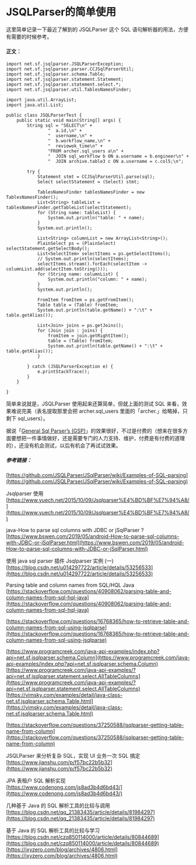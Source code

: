 # JSQLParser的简单使用
这里简单记录一下最近了解到的 JSQLParser 这个 SQL 语句解析器的用法，方便有需要的时候参考。

#### 正文：

    import net.sf.jsqlparser.JSQLParserException;
    import net.sf.jsqlparser.parser.CCJSqlParserUtil;
    import net.sf.jsqlparser.schema.Table;
    import net.sf.jsqlparser.statement.Statement;
    import net.sf.jsqlparser.statement.select.*;
    import net.sf.jsqlparser.util.TablesNamesFinder;

    import java.util.ArrayList;
    import java.util.List;

    public class JSQLParserTest {
        public static void main(String[] args) {
            String sql = "SELECT\n" +
                    "  a.id,\n" +
                    "  username,\n" +
                    "  b.workflow_name,\n" +
                    "  reviewok_time\n" +
                    "FROM archer.sql_users a\n" +
                    "  JOIN sql_workflow b ON a.username = b.engineer\n" +
                    "  JOIN archive.table3 c ON a.username = c.col5;\n";

            try {
                Statement stmt = CCJSqlParserUtil.parse(sql);
                Select selectStatement = (Select) stmt;

                TablesNamesFinder tablesNamesFinder = new TablesNamesFinder();
                List<String> tableList = tablesNamesFinder.getTableList(selectStatement);
                for (String name: tableList) {
                    System.out.println("table: " + name);
                }
                System.out.println();

                List<String> columnList = new ArrayList<String>();
                PlainSelect ps = (PlainSelect) selectStatement.getSelectBody();
                List<SelectItem> selectItems = ps.getSelectItems();
                // System.out.println(selectItems);
                selectItems.stream().forEach(selectItem -> columnList.add(selectItem.toString()));
                for (String name: columnList) {
                    System.out.println("column: " + name);
                }
                System.out.println();

                FromItem fromItem = ps.getFromItem();
                Table table = (Table) fromItem;
                System.out.println(table.getName() + ":\t" + table.getAlias());

                List<Join> joins = ps.getJoins();
                for (Join join : joins) {
                    fromItem = join.getRightItem();
                    table = (Table) fromItem;
                    System.out.println(table.getName() + ":\t" + table.getAlias());
                }

            } catch (JSQLParserException e) {
                e.printStackTrace();
            }
        }

    }

简单来说就是，JSQLParser 使用起来还算简单，但就上面的测试 SQL 来看，效果难说完美（表名提取那里会把 archer.sql_users 里面的「archer.」给略掉，只剩下 sql_users）。

据说「[General Sql Parser’s (GSP)](http://www.sqlparser.com/)」的效果很好，不过是付费的（想来在很多方面要想把一件事情做好，还是需要专门的人力支持、维护，付费是有付费的道理的），还没有机会测试，以后有机会了再试试效果。

##### 参考链接：

[https://github.com/JSQLParser/JSqlParser/wiki/Examples-of-SQL-parsing](https://github.com/JSQLParser/JSqlParser/wiki/Examples-of-SQL-parsing)

Jsqlparser 使用  
[https://www.yuech.net/2015/10/09/Jsqlparser%E4%BD%BF%E7%94%A8/](https://www.yuech.net/2015/10/09/Jsqlparser%E4%BD%BF%E7%94%A8/)

java-How to parse sql columns with JDBC or jSqlParser ?  
[https://www.bswen.com/2019/05/android-How-to-parse-sql-columns-with-JDBC-or-jSqlParser.html](https://www.bswen.com/2019/05/android-How-to-parse-sql-columns-with-JDBC-or-jSqlParser.html)

使用 java sql parser 插件 Jsqlparser 实例 (一)  
[https://blog.csdn.net/u014297722/article/details/53256533](https://blog.csdn.net/u014297722/article/details/53256533)

Parsing table and column names from SQL/HQL Java  
[https://stackoverflow.com/questions/40908062/parsing-table-and-column-names-from-sql-hql-java](https://stackoverflow.com/questions/40908062/parsing-table-and-column-names-from-sql-hql-java)

[https://stackoverflow.com/questions/16768365/how-to-retrieve-table-and-column-names-from-sql-using-jsqlparse](https://stackoverflow.com/questions/16768365/how-to-retrieve-table-and-column-names-from-sql-using-jsqlparse)

[https://www.programcreek.com/java-api-examples/index.php?api=net.sf.jsqlparser.schema.Column](https://www.programcreek.com/java-api-examples/index.php?api=net.sf.jsqlparser.schema.Column)  
[https://www.programcreek.com/java-api-examples/?api=net.sf.jsqlparser.statement.select.AllTableColumns](https://www.programcreek.com/java-api-examples/?api=net.sf.jsqlparser.statement.select.AllTableColumns)  
[https://vimsky.com/examples/detail/java-class-net.sf.jsqlparser.schema.Table.html](https://vimsky.com/examples/detail/java-class-net.sf.jsqlparser.schema.Table.html)

[https://stackoverflow.com/questions/37250588/jsqlparser-getting-table-name-from-column](https://stackoverflow.com/questions/37250588/jsqlparser-getting-table-name-from-column)

JSQLParser 来分析复杂 SQL，实现 UI 业务一次 SQL 搞定  
[https://www.jianshu.com/p/f57bc22b5b32](https://www.jianshu.com/p/f57bc22b5b32)

JPA 表租户 SQL 解析实现  
[https://www.codenong.com/js8ad3b4d6bd43/](https://www.codenong.com/js8ad3b4d6bd43/)

几种基于 Java 的 SQL 解析工具的比较与调用  
[https://blog.csdn.net/qq_21383435/article/details/81984297](https://blog.csdn.net/qq_21383435/article/details/81984297)

基于 Java 的 SQL 解析工具的比较与学习  
[https://blog.csdn.net/czq850114000/article/details/80844689](https://blog.csdn.net/czq850114000/article/details/80844689) 
 [https://ixyzero.com/blog/archives/4806.html](https://ixyzero.com/blog/archives/4806.html)
